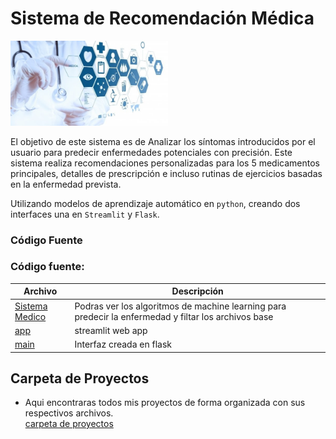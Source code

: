 # Sistema de Recomendación Médica  
<img src="https://github.com/luishernand/srm/blob/main/logo.jpg" width="50%">  

El objetivo de este sistema  es de Analizar los síntomas introducidos por el usuario para predecir enfermedades potenciales con precisión. Este sistema  realiza recomendaciones personalizadas para los 5 medicamentos principales, detalles de prescripción e incluso rutinas de ejercicios basadas en la enfermedad prevista.

Utilizando  modelos de aprendizaje automático en `python`, creando dos  interfaces una en  `Streamlit` y `Flask`.

### Código Fuente  
### Código fuente: 
| Archivo | Descripción  |
|----------|-------------|
| [Sistema Medico](https://nbviewer.org/github/luishernand/srm/blob/main/Sistema_de_Medico.ipynb)  |Podras ver los algoritmos de machine learning para predecir la enfermedad y filtar los archivos base |     
| [app](https://sistemarm.streamlit.app/)   | streamlit web app  |
| [main](https://github.com/luishernand/srm/blob/main/main.py)  | Interfaz creada en flask |



## Carpeta de Proyectos    
- Aqui encontraras todos mis proyectos de forma organizada  con sus respectivos archivos.  
[carpeta de proyectos](https://github.com/luishernand/repositorios)


